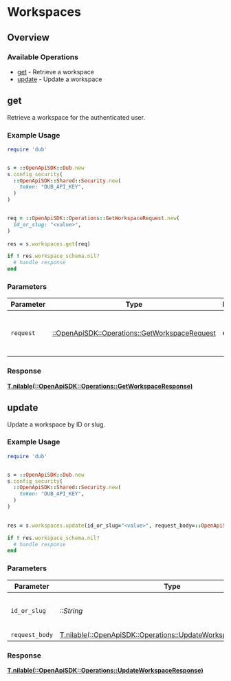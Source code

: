 # Workspaces

## Overview

### Available Operations

* [get](#get) - Retrieve a workspace
* [update](#update) - Update a workspace

## get

Retrieve a workspace for the authenticated user.

### Example Usage

```ruby
require 'dub'


s = ::OpenApiSDK::Dub.new
s.config_security(
  ::OpenApiSDK::Shared::Security.new(
    token: "DUB_API_KEY",
  )
)


req = ::OpenApiSDK::Operations::GetWorkspaceRequest.new(
  id_or_slug: "<value>",
)
    
res = s.workspaces.get(req)

if ! res.workspace_schema.nil?
  # handle response
end

```

### Parameters

| Parameter                                                                                       | Type                                                                                            | Required                                                                                        | Description                                                                                     |
| ----------------------------------------------------------------------------------------------- | ----------------------------------------------------------------------------------------------- | ----------------------------------------------------------------------------------------------- | ----------------------------------------------------------------------------------------------- |
| `request`                                                                                       | [::OpenApiSDK::Operations::GetWorkspaceRequest](../../models/operations/getworkspacerequest.md) | :heavy_check_mark:                                                                              | The request object to use for the request.                                                      |

### Response

**[T.nilable(::OpenApiSDK::Operations::GetWorkspaceResponse)](../../models/operations/getworkspaceresponse.md)**



## update

Update a workspace by ID or slug.

### Example Usage

```ruby
require 'dub'


s = ::OpenApiSDK::Dub.new
s.config_security(
  ::OpenApiSDK::Shared::Security.new(
    token: "DUB_API_KEY",
  )
)

    
res = s.workspaces.update(id_or_slug="<value>", request_body=::OpenApiSDK::Operations::UpdateWorkspaceRequestBody.new())

if ! res.workspace_schema.nil?
  # handle response
end

```

### Parameters

| Parameter                                                                                                                | Type                                                                                                                     | Required                                                                                                                 | Description                                                                                                              |
| ------------------------------------------------------------------------------------------------------------------------ | ------------------------------------------------------------------------------------------------------------------------ | ------------------------------------------------------------------------------------------------------------------------ | ------------------------------------------------------------------------------------------------------------------------ |
| `id_or_slug`                                                                                                             | *::String*                                                                                                               | :heavy_check_mark:                                                                                                       | The ID or slug of the workspace to update.                                                                               |
| `request_body`                                                                                                           | [T.nilable(::OpenApiSDK::Operations::UpdateWorkspaceRequestBody)](../../models/operations/updateworkspacerequestbody.md) | :heavy_minus_sign:                                                                                                       | N/A                                                                                                                      |

### Response

**[T.nilable(::OpenApiSDK::Operations::UpdateWorkspaceResponse)](../../models/operations/updateworkspaceresponse.md)**

